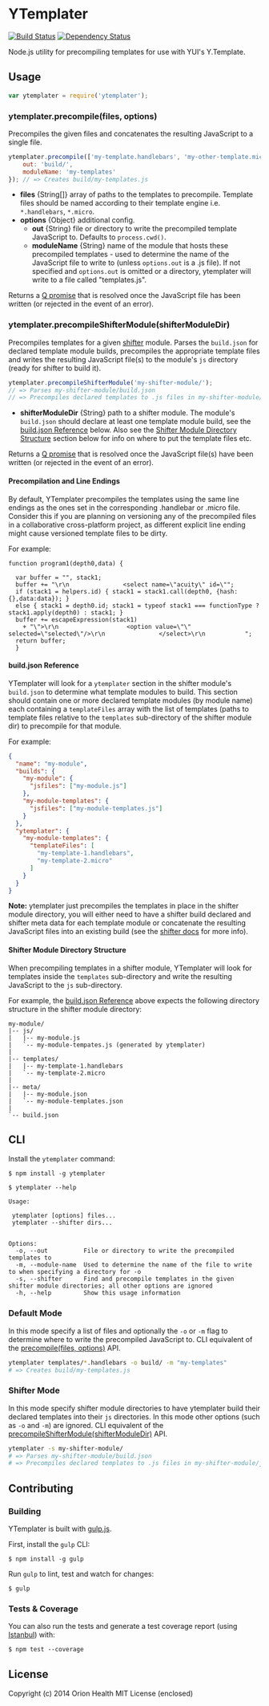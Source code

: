YTemplater
==========

[![Build Status](https://travis-ci.org/orionhealth/ytemplater.png?branch=master)](https://travis-ci.org/orionhealth/ytemplater)
[![Dependency Status](https://gemnasium.com/orionhealth/ytemplater.png)](https://gemnasium.com/orionhealth/ytemplater)

Node.js utility for precompiling templates for use with YUI's Y.Template.

Usage
-----

```js
var ytemplater = require('ytemplater');
```

### ytemplater.precompile(files, options)

Precompiles the given files and concatenates the resulting JavaScript to a single file.

```js
ytemplater.precompile(['my-template.handlebars', 'my-other-template.micro'], {
    out: 'build/',
    moduleName: 'my-templates'
}); // => Creates build/my-templates.js
```

- **files** {String[]} array of paths to the templates to precompile. Template files should be named according to their template engine i.e. `*.handlebars`, `*.micro`.
- **options** {Object} additional config.
  - **out** {String} file or directory to write the precompiled template JavaScript to. Defaults to `process.cwd()`.
  - **moduleName** {String} name of the module that hosts these precompiled templates - used to determine the name of the JavaScript file to write to (unless `options.out` is a .js file). If not specified and `options.out` is omitted or a directory, ytemplater will write to a file called "templates.js".

Returns a [Q promise](https://github.com/kriskowal/q) that is resolved once the JavaScript file has been written (or rejected in the event of an error).

### ytemplater.precompileShifterModule(shifterModuleDir)

Precompiles templates for a given [shifter](http://yui.github.io/shifter/) module. Parses the `build.json` for declared template module builds, precompiles the appropriate template files and writes the resulting JavaScript file(s) to the module's `js` directory (ready for shifter to build it).

```js
ytemplater.precompileShifterModule('my-shifter-module/');
// => Parses my-shifter-module/build.json
// => Precompiles declared templates to .js files in my-shifter-module/js/
```

- **shifterModuleDir** {String} path to a shifter module. The module's `build.json` should declare at least one template module build, see the [build.json Reference](#buildjson-reference) below. Also see the [Shifter Module Directory Structure](#shifter-module-directory-structure) section below for info on where to put the template files etc.

Returns a [Q promise](https://github.com/kriskowal/q) that is resolved once the JavaScript file(s) have been written (or rejected in the event of an error).

#### Precompilation and Line Endings

By default, YTemplater precompiles the templates using the same line endings as the ones set in the corresponding .handlebar or .micro file. Consider this if you are planning on versioning any of the precompiled files in a collaborative cross-platform project, as different explicit line ending might cause versioned template files to be dirty.

For example:

```
function program1(depth0,data) {
  
  var buffer = "", stack1;
  buffer += "\r\n               <select name=\"acuity\" id=\"";
  if (stack1 = helpers.id) { stack1 = stack1.call(depth0, {hash:{},data:data}); }
  else { stack1 = depth0.id; stack1 = typeof stack1 === functionType ? stack1.apply(depth0) : stack1; }
  buffer += escapeExpression(stack1)
    + "\">\r\n                   <option value=\"\" selected=\"selected\"/>\r\n               </select>\r\n           ";
  return buffer;
  }
```

#### build.json Reference

YTemplater will look for a `ytemplater` section in the shifter module's `build.json` to determine what template modules to build. This section should contain one or more declared template modules (by module name) each containing a `templateFiles` array with the list of templates (paths to template files relative to the `templates` sub-directory of the shifter module dir) to precompile for that module.

For example:

```json
{
  "name": "my-module",
  "builds": {
    "my-module": {
      "jsfiles": ["my-module.js"]
    },
    "my-module-templates": {
      "jsfiles": ["my-module-templates.js"]
    }
  },
  "ytemplater": {
    "my-module-templates": {
      "templateFiles": [
        "my-template-1.handlebars",
        "my-template-2.micro"
      ]
    }
  }
}
```

**Note:** ytemplater just precompiles the templates in place in the shifter module directory, you will either need to have a shifter build declared and shifter meta data for each template module or concatenate the resulting JavaScript files into an existing build (see the [shifter docs](http://yui.github.io/shifter/) for more info).

#### Shifter Module Directory Structure

When precompiling templates in a shifter module, YTemplater will look for templates inside the `templates` sub-directory and write the resulting JavaScript to the `js` sub-directory.

For example, the [build.json Reference](#buildjson-reference) above expects the following directory structure in the shifter module directory:
```
my-module/
|-- js/
|   |-- my-module.js
|   `-- my-module-tempates.js (generated by ytemplater)
|
|-- templates/
|   |-- my-template-1.handlebars
|   `-- my-template-2.micro
|
|-- meta/
|   |-- my-module.json
|   `-- my-module-templates.json
|
`-- build.json
```

CLI
---

Install the `ytemplater` command:
```
$ npm install -g ytemplater
```

```
$ ytemplater --help

Usage:

 ytemplater [options] files...
 ytemplater --shifter dirs...


Options:
  -o, --out          File or directory to write the precompiled templates to
  -m, --module-name  Used to determine the name of the file to write to when specifying a directory for -o
  -s, --shifter      Find and precompile templates in the given shifter module directories; all other options are ignored
  -h, --help         Show this usage information
```

### Default Mode

In this mode specify a list of files and optionally the `-o` or `-m` flag to determine where to write the precompiled JavaScript to. CLI equivalent of the [precompile(files, options)](#ytemplaterprecompilefiles-options) API.

```bash
ytemplater templates/*.handlebars -o build/ -m "my-templates"
# => Creates build/my-templates.js
```

### Shifter Mode

In this mode specify shifter module directories to have ytemplater build their declared templates into their `js` directories. In this mode other options (such as `-o` and `-m`) are ignored. CLI equivalent of the [precompileShifterModule(shifterModuleDir)](#ytemplaterprecompileshiftermoduleshiftermoduledir) API.

```bash
ytemplater -s my-shifter-module/
# => Parses my-shifter-module/build.json
# => Precompiles declared templates to .js files in my-shifter-module/js/
```

Contributing
------------

### Building

YTemplater is built with [gulp.js](http://gulpjs.com/).

First, install the `gulp` CLI:

    $ npm install -g gulp

Run `gulp` to lint, test and watch for changes:

    $ gulp


### Tests & Coverage

You can also run the tests and generate a test coverage report (using [Istanbul](https://github.com/gotwarlost/istanbul)) with:

    $ npm test --coverage


License
-------

Copyright (c) 2014 Orion Health MIT License (enclosed)
